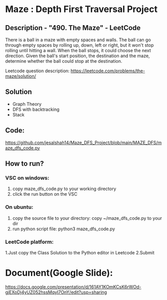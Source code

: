 # Maze : Depth First Traversal Project
## Description - "490. The Maze" - LeetCode
There is a ball in a maze with empty spaces and walls. The ball can go through empty spaces by rolling up, down, left or right, but it won't stop rolling until hitting a wall. When the ball stops, it could choose the next direction.
Given the ball's start position, the destination and the maze, determine whether the ball could stop at the destination.

Leetcode question description: 
https://leetcode.com/problems/the-maze/solution/


## Solution
- Graph Theory
- DFS with backtracking
- Stack

## Code: 
https://github.com/jesalshah14/Maze_DFS_Project/blob/main/MAZE_DFS/maze_dfs_code.py


## How to run?

### VSC on windows:
1. copy maze_dfs_code.py to your working directory
2. click the run button on the VSC
   
### On ubuntu:
1. copy the source file to your directory: 
    copy ~/maze_dfs_code.py to your dir 
2. run python script file: 
    python3 maze_dfs_code.py
    
### LeetCode platform:
1.Just copy the Class Solution to the Python editor in Leetcode
2.Submit

# Document(Google Slide): 
https://docs.google.com/presentation/d/161AY1KOmKCsK6rWOd-gjEXoDj4yUZ052hssMqyI7OnY/edit?usp=sharing
